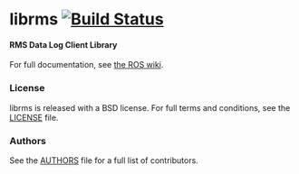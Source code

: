 librms [![Build Status](https://api.travis-ci.org/WPI-RAIL/librms.png)](https://travis-ci.org/WPI-RAIL/librms)
======

#### RMS Data Log Client Library
For full documentation, see [the ROS wiki](http://ros.org/wiki/librms).

### License
librms is released with a BSD license. For full terms and conditions, see the [LICENSE](LICENSE) file.

### Authors
See the [AUTHORS](AUTHORS.md) file for a full list of contributors.
